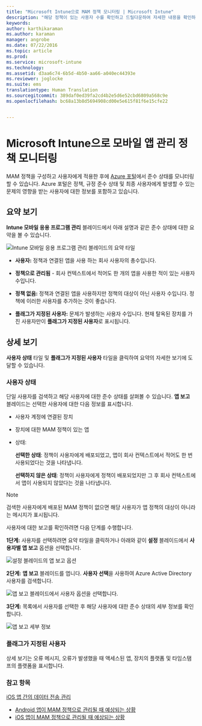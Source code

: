 ```yaml
---
title: "Microsoft Intune으로 MAM 정책 모니터링 | Microsoft Intune"
description: "해당 정책이 있는 사용자 수를 확인하고 드릴다운하여 자세한 내용을 확인하세요."
keywords: 
author: karthikaraman
ms.author: karaman
manager: angrobe
ms.date: 07/22/2016
ms.topic: article
ms.prod: 
ms.service: microsoft-intune
ms.technology: 
ms.assetid: d3aa6c74-6b5d-4b50-aa66-a040ec44393e
ms.reviewer: joglocke
ms.suite: ems
translationtype: Human Translation
ms.sourcegitcommit: 389daf0ed39fa2cd4b2e5d6e52cbd6809a568c9e
ms.openlocfilehash: bc68a13b8d5694908cd00e5e615f81f6e15cfe22


---
```


# Microsoft Intune으로 모바일 앱 관리 정책 모니터링
MAM 정책을 구성하고 사용자에게 적용한 후에 [Azure 포털](https://portal.azure.com)에서 준수 상태를 모니터링할 수 있습니다. Azure 포털은 정책, 규정 준수 상태 및 최종 사용자에게 발생할 수 있는 문제의 영향을 받는 사용자에 대한 정보를 포함하고 있습니다.
## 요약 보기
**Intune 모바일 응용 프로그램 관리** 블레이드에서 아래 설명과 같은 준수 상태에 대한 요약을 볼 수 있습니다.


![Intune 모바일 응용 프로그램 관리 블레이드의 요약 타일](../media/mam-azure-portal-user-status-summary.png)

-   **사용자:** 정책과 연결된 앱을 사용 하는 회사 사용자의 총수입니다.

-   **정책으로 관리됨** - 회사 컨텍스트에서 적어도 한 개의 앱을 사용한 적이 있는 사용자 수입니다.

-   **정책 없음:** 정책과 연결된 앱을 사용하지만 정책의 대상이 아닌 사용자 수입니다.  정책에 이러한 사용자를 추가하는 것이 좋습니다.

- **플래그가 지정된 사용자:** 문제가 발생하는 사용자 수입니다. 현재 탈옥된 장치를 가진 사용자만이 **플래그가 지정된 사용자**로 표시됩니다.


## 상세 보기
**사용자 상태** 타일 및 **플래그가 지정된 사용자** 타일을 클릭하여 요약의 자세한 보기에 도달할 수 있습니다.

### 사용자 상태
단일 사용자를 검색하고 해당 사용자에 대한 준수 상태를 살펴볼 수 있습니다. **앱 보고** 블레이드는 선택한 사용자에 대한 다음 정보를 표시합니다.
- 사용자 계정에 연결된 장치
- 장치에 대한 MAM 정책이 있는 앱
- 상태:

  **선택한 상태**: 정책이 사용자에게 배포되었고, 앱이 회사 컨텍스트에서 적어도 한 번 사용되었다는 것을 나타냅니다.

  **선택하지 않은 상태**: 정책이 사용자에게 정책이 배포되었지만 그 후 회사 컨텍스트에서 앱이 사용되지 않았다는 것을 나타냅니다.

>[!NOTE]
> 검색한 사용자에게 배포된 MAM 정책이 없으면 해당 사용자가 앱 정책의 대상이 아니라는 메시지가 표시됩니다.

사용자에 대한 보고를 확인하려면 다음 단계를 수행합니다.

**1단계:** 사용자를 선택하려면 요약 타일을 클릭하거나 아래와 같이 **설정** 블레이드에서 **사용자별 앱 보고** 옵션을 선택합니다.

![설정 블레이드의 앱 보고 옵션](../media/mam-azure-portal-app-reporting-by-user-settings-blade.png)

**2단계:** **앱 보고** 블레이드를 엽니다. **사용자 선택**을 사용하여 Azure Active Directory 사용자를 검색합니다.

![앱 보고 블레이드에서 사용자 옵션을 선택합니다.](../media/mam-azure-portal-app-reporting-select-user.png)

**3단계:** 목록에서 사용자를 선택한 후 해당 사용자에 대한 준수 상태의 세부 정보를 확인합니다.

![앱 보고 세부 정보](../media/mam-azure-portal-app-reporting-by-user.png)
### 플래그가 지정된 사용자
상세 보기는 오류 메시지, 오류가 발생했을 때 액세스된 앱, 장치의 플랫폼 및 타임스탬프의 플랫폼을 표시합니다.  

### 참고 항목
[iOS 앱 간의 데이터 전송 관리](manage-data-transfer-between-ios-apps-with-microsoft-intune.md)

* [Android 앱이 MAM 정책으로 관리될 때 예상되는 상황](user-experience-for-mam-enabled-android-apps-with-microsoft-intune.md)
* [iOS 앱이 MAM 정책으로 관리될 때 예상되는 상황](user-experience-for-mam-enabled-ios-apps-with-microsoft-intune.md)



<!--HONumber=Oct16_HO3-->


